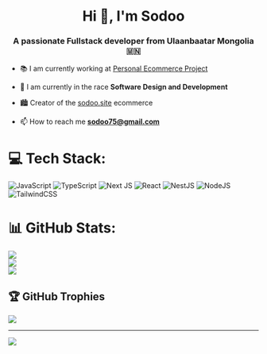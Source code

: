 <h1 align="center">Hi 👋, I'm Sodoo</h1>
<h3 align="center">A passionate Fullstack developer from Ulaanbaatar Mongolia 🇲🇳</h3>

- 📚 I am currently working at [Personal Ecommerce Project](https://sodoo.site/)

- 🌱 I am currently in the race **Software Design and Development**

- 🏙 Creator of the [sodoo.site](https://sodoo.site) ecommerce

- 📫 How to reach me **sodoo75@gmail.com**

# 💻 Tech Stack:
![JavaScript](https://img.shields.io/badge/javascript-%23323330.svg?style=plastic&logo=javascript&logoColor=%23F7DF1E) 
![TypeScript](https://img.shields.io/badge/typescript-%23007ACC.svg?style=plastic&logo=typescript&logoColor=white) 
![Next JS](https://img.shields.io/badge/Next-black?style=plastic&logo=next.js&logoColor=white) 
![React](https://img.shields.io/badge/react-%2320232a.svg?style=plastic&logo=react&logoColor=%2361DAFB) 
![NestJS](https://img.shields.io/badge/nestjs-%23E0234E.svg?style=plastic&logo=nestjs&logoColor=white) 
![NodeJS](https://img.shields.io/badge/node.js-6DA55F?style=plastic&logo=node.js&logoColor=white) 
![TailwindCSS](https://img.shields.io/badge/tailwindcss-%2338B2AC.svg?style=plastic&logo=tailwind-css&logoColor=white) 
<!-- ![Dart](https://img.shields.io/badge/dart-%230175C2.svg?style=plastic&logo=dart&logoColor=white) 
![Python](https://img.shields.io/badge/python-3670A0?style=plastic&logo=python&logoColor=ffdd54)  -->
<!-- ![Flutter](https://img.shields.io/badge/Flutter-%2302569B.svg?style=plastic&logo=Flutter&logoColor=white) -->
# 📊 GitHub Stats:
![](https://github-readme-stats.vercel.app/api?username=sodoo22&theme=dark&hide_border=false&include_all_commits=true&count_private=true)<br/>
![](https://github-readme-streak-stats.herokuapp.com/?user=sodoo22&theme=dark&hide_border=false)<br/>
![](https://github-readme-stats.vercel.app/api/top-langs/?username=sodoo22&theme=dark&hide_border=false&include_all_commits=true&count_private=true&layout=compact)

## 🏆 GitHub Trophies
![](https://github-profile-trophy.vercel.app/?username=sodoo22&theme=dracula&no-frame=false&no-bg=true&margin-w=4)

---
[![](https://visitcount.itsvg.in/api?id=sodoo22&icon=0&color=0)](https://visitcount.itsvg.in)

<!-- Proudly created with GPRM ( https://gprm.itsvg.in ) -->

